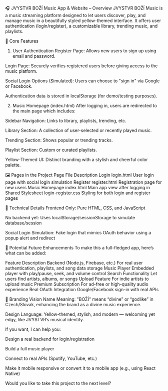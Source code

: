 🎧 JVYSTVR BOŽÍ Music App & Website – Overview
JVYSTVR BOŽÍ Music is a music streaming platform designed to let users discover, play, and manage music in a beautifully styled yellow-themed interface. It offers user authentication (login/register), a customizable library, trending music, and playlists.

🔑 Core Features
1. User Authentication
Register Page: Allows new users to sign up using email and password.

Login Page: Securely verifies registered users before giving access to the music platform.

Social Login Options (Simulated): Users can choose to "sign in" via Google or Facebook.

Authentication data is stored in localStorage (for demo/testing purposes).

2. Music Homepage (index.html)
After logging in, users are redirected to the main page which includes:

Sidebar Navigation: Links to library, playlists, trending, etc.

Library Section: A collection of user-selected or recently played music.

Trending Section: Shows popular or trending tracks.

Playlist Section: Custom or curated playlists.

Yellow-Themed UI: Distinct branding with a stylish and cheerful color palette.

🖼️ Pages in the Project
Page	File	Description
Login	login.html	User login page with social login simulation
Register	register.html	Registration page for new users
Music Homepage	index.html	Main app view after logging in
Shared Stylesheet	login-register.css	Styling for both login and register pages

🧠 Technical Details
Frontend Only: Pure HTML, CSS, and JavaScript

No backend yet: Uses localStorage/sessionStorage to simulate database/session

Social Login Simulation: Fake login that mimics OAuth behavior using a popup alert and redirect

🚀 Potential Future Enhancements
To make this a full-fledged app, here’s what can be added:

Feature	Description
Backend (Node.js, Firebase, etc.)	For real user authentication, playlists, and song data storage
Music Player	Embedded player with play/pause, seek, and volume control
Search Functionality	Let users find artists, albums, or songs
Upload Feature	For indie artists to upload music
Premium Subscription	For ad-free or high-quality audio experience
Real OAuth Integration	Google/Facebook sign-in with real APIs

🌟 Branding Vision
Name Meaning: "BOŽÍ" means “divine” or “godlike” in Czech/Slovak, enhancing the brand as a divine music experience.

Design Language: Yellow-themed, stylish, and modern — welcoming yet edgy, like JVYSTVR’s musical identity.

If you want, I can help you:

Design a real backend for login/registration

Build a full music player

Connect to real APIs (Spotify, YouTube, etc.)

Make it mobile responsive or convert it to a mobile app (e.g., using React Native)

Would you like to take this project to the next level?
